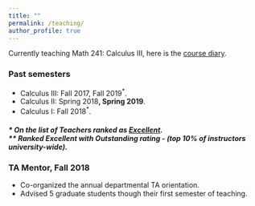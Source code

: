 ```yaml
---
title: ""
permalink: /teaching/
author_profile: true
---
```

Currently teaching Math 241: Calculus III, here is the <a href="https://faculty.math.illinois.edu/~iahmed8/classes/2020/Fall/241/schedule.html" target="_blank"> course diary</a>.

### Past semesters

* Calculus III: Fall 2017, Fall 2019<sup>*</sup>.
* Calculus II: Spring 2018<sup>**</sup>, Spring 2019<sup>**</sup>.
* Calculus I: Fall 2018<sup>*</sup>.    


##### * On the list of Teachers ranked as <a href="https://citl.illinois.edu/citl-101/measurement-evaluation/teaching-evaluation/teaching-evaluations-(ices)/teachers-ranked-as-excellent" target="_blank"> Excellent</a>.<br> ** Ranked Excellent with _Outstanding_ rating - (top 10% of instructors university-wide).

### TA Mentor, Fall 2018
   * Co-organized the annual departmental TA orientation.
   * Advised 5 graduate students though their first semester of teaching.

